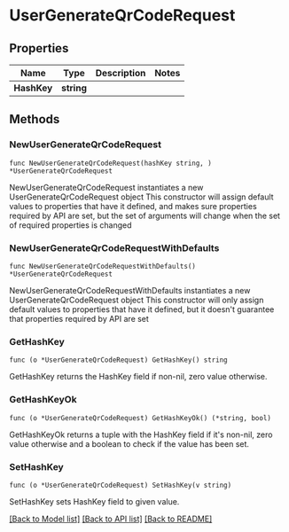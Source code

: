 # UserGenerateQrCodeRequest

## Properties

Name | Type | Description | Notes
------------ | ------------- | ------------- | -------------
**HashKey** | **string** |  | 

## Methods

### NewUserGenerateQrCodeRequest

`func NewUserGenerateQrCodeRequest(hashKey string, ) *UserGenerateQrCodeRequest`

NewUserGenerateQrCodeRequest instantiates a new UserGenerateQrCodeRequest object
This constructor will assign default values to properties that have it defined,
and makes sure properties required by API are set, but the set of arguments
will change when the set of required properties is changed

### NewUserGenerateQrCodeRequestWithDefaults

`func NewUserGenerateQrCodeRequestWithDefaults() *UserGenerateQrCodeRequest`

NewUserGenerateQrCodeRequestWithDefaults instantiates a new UserGenerateQrCodeRequest object
This constructor will only assign default values to properties that have it defined,
but it doesn't guarantee that properties required by API are set

### GetHashKey

`func (o *UserGenerateQrCodeRequest) GetHashKey() string`

GetHashKey returns the HashKey field if non-nil, zero value otherwise.

### GetHashKeyOk

`func (o *UserGenerateQrCodeRequest) GetHashKeyOk() (*string, bool)`

GetHashKeyOk returns a tuple with the HashKey field if it's non-nil, zero value otherwise
and a boolean to check if the value has been set.

### SetHashKey

`func (o *UserGenerateQrCodeRequest) SetHashKey(v string)`

SetHashKey sets HashKey field to given value.



[[Back to Model list]](../README.md#documentation-for-models) [[Back to API list]](../README.md#documentation-for-api-endpoints) [[Back to README]](../README.md)


